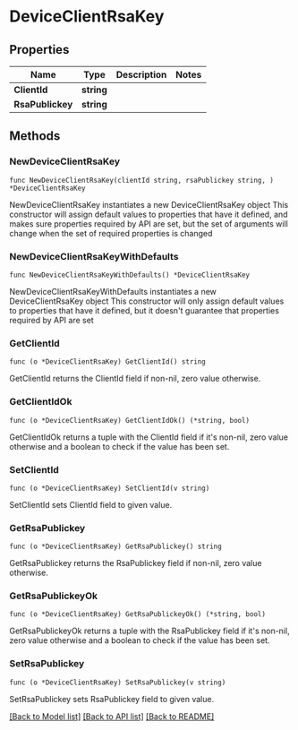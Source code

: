 # DeviceClientRsaKey

## Properties

Name | Type | Description | Notes
------------ | ------------- | ------------- | -------------
**ClientId** | **string** |  | 
**RsaPublickey** | **string** |  | 

## Methods

### NewDeviceClientRsaKey

`func NewDeviceClientRsaKey(clientId string, rsaPublickey string, ) *DeviceClientRsaKey`

NewDeviceClientRsaKey instantiates a new DeviceClientRsaKey object
This constructor will assign default values to properties that have it defined,
and makes sure properties required by API are set, but the set of arguments
will change when the set of required properties is changed

### NewDeviceClientRsaKeyWithDefaults

`func NewDeviceClientRsaKeyWithDefaults() *DeviceClientRsaKey`

NewDeviceClientRsaKeyWithDefaults instantiates a new DeviceClientRsaKey object
This constructor will only assign default values to properties that have it defined,
but it doesn't guarantee that properties required by API are set

### GetClientId

`func (o *DeviceClientRsaKey) GetClientId() string`

GetClientId returns the ClientId field if non-nil, zero value otherwise.

### GetClientIdOk

`func (o *DeviceClientRsaKey) GetClientIdOk() (*string, bool)`

GetClientIdOk returns a tuple with the ClientId field if it's non-nil, zero value otherwise
and a boolean to check if the value has been set.

### SetClientId

`func (o *DeviceClientRsaKey) SetClientId(v string)`

SetClientId sets ClientId field to given value.


### GetRsaPublickey

`func (o *DeviceClientRsaKey) GetRsaPublickey() string`

GetRsaPublickey returns the RsaPublickey field if non-nil, zero value otherwise.

### GetRsaPublickeyOk

`func (o *DeviceClientRsaKey) GetRsaPublickeyOk() (*string, bool)`

GetRsaPublickeyOk returns a tuple with the RsaPublickey field if it's non-nil, zero value otherwise
and a boolean to check if the value has been set.

### SetRsaPublickey

`func (o *DeviceClientRsaKey) SetRsaPublickey(v string)`

SetRsaPublickey sets RsaPublickey field to given value.



[[Back to Model list]](../README.md#documentation-for-models) [[Back to API list]](../README.md#documentation-for-api-endpoints) [[Back to README]](../README.md)


